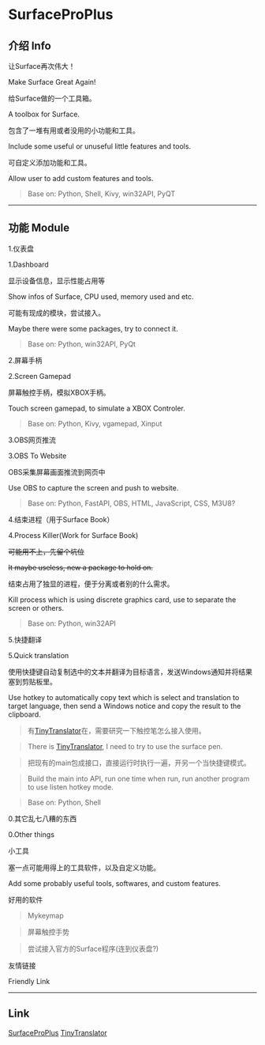 # SurfaceProPlus

## 介绍 Info

让Surface再次伟大！

Make Surface Great Again!

给Surface做的一个工具箱。

A toolbox for Surface.

包含了一堆有用或者没用的小功能和工具。

Include some useful or unuseful little features and tools.

可自定义添加功能和工具。

Allow user to add custom features and tools.

>Base on: Python, Shell, Kivy, win32API, PyQT

---

## 功能 Module

1.仪表盘

1.Dashboard

显示设备信息，显示性能占用等

Show infos of Surface, CPU used, memory used and etc.

可能有现成的模块，尝试接入。

Maybe there were some packages, try to connect it.

>Base on: Python, win32API, PyQt

2.屏幕手柄

2.Screen Gamepad

屏幕触控手柄，模拟XBOX手柄。

Touch screen gamepad, to simulate a XBOX Controler.

>Base on: Python, Kivy, vgamepad, Xinput

3.OBS网页推流

3.OBS To Website

OBS采集屏幕画面推流到网页中

Use OBS to capture the screen and push to website.

>Base on: Python, FastAPI, OBS, HTML, JavaScript, CSS, M3U8?

4.结束进程（用于Surface Book）

4.Process Killer(Work for Surface Book)

~~可能用不上，先留个坑位~~

~~It maybe useless, new a package to hold on.~~

结束占用了独显的进程，便于分离或者别的什么需求。

Kill process which is using discrete graphics card, use to separate the screen or others.

>Base on: Python, win32API

5.快捷翻译

5.Quick translation

使用快捷键自动复制选中的文本并翻译为目标语言，发送Windows通知并将结果塞到剪贴板里。

Use hotkey to automatically copy text which is select and translation to target language, then send a Windows notice and copy the result to the clipboard.

>有[TinyTranslator](https://github.com/BX-NL/TinyTranslator)在，需要研究一下触控笔怎么接入使用。

>There is [TinyTranslator](https://github.com/BX-NL/TinyTranslator), I need to try to use the surface pen.

>把现有的main包成接口，直接运行时执行一遍，开另一个当快捷键模式。

>Build the main into API, run one time when run, run another program to use listen hotkey mode.

>Base on: Python, Shell

0.其它乱七八糟的东西

0.Other things

小工具

塞一点可能用得上的工具软件，以及自定义功能。

Add some probably useful tools, softwares, and custom features.

好用的软件

>Mykeymap

>屏幕触控手势

>尝试接入官方的Surface程序(连到仪表盘?)

友情链接

Friendly Link

---

## Link

[SurfaceProPlus](https://github.com/BX-NL/SurfaceProPlus)
[TinyTranslator](https://github.com/BX-NL/TinyTranslator)